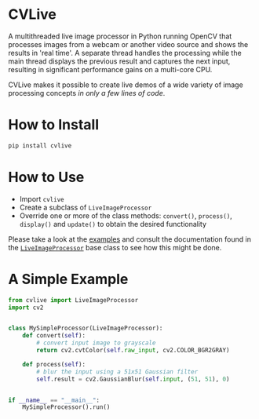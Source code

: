 # CVLive
A multithreaded live image processor in Python running OpenCV that processes images from a webcam or another video source and shows the results in 'real time'. A separate thread handles the processing while the main thread displays the previous result and captures the next input, resulting in significant performance gains on a multi-core CPU. 

CVLive makes it possible to create live demos of a wide variety of image processing concepts *in only a few lines of code*. 

# How to Install
```bash
pip install cvlive
```

# How to Use
- Import `cvlive`
- Create a subclass of `LiveImageProcessor`
- Override one or more of the class methods: `convert()`, `process()`, `display()` and `update()` to obtain the desired functionality

Please take a look at the [examples](https://github.com/Emilostuff/cvlive/tree/main/examples) and consult the documentation found in the [`LiveImageProcessor`](https://github.com/Emilostuff/cvlive/blob/main/src/cvlive/processor.py) base class to see how this might be done.

# A Simple Example
```python
from cvlive import LiveImageProcessor
import cv2


class MySimpleProcessor(LiveImageProcessor):
    def convert(self):
        # convert input image to grayscale
        return cv2.cvtColor(self.raw_input, cv2.COLOR_BGR2GRAY)

    def process(self):
        # blur the input using a 51x51 Gaussian filter
        self.result = cv2.GaussianBlur(self.input, (51, 51), 0)


if __name__ == "__main__":
    MySimpleProcessor().run()

```



